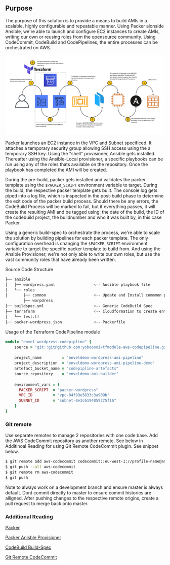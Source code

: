 ## Purpose

The purpose of this solution is to provide a means to build AMIs in a scalable, highly configurable and repeatable manner. Using Packer alonside Ansible, we're able to launch and configure EC2 instances to create AMIs, writing  our own or reusing roles from the opensource community. Using CodeCommit, CodeBuild and CodePipelines, the entire processes can be orchestrated on AWS.


![Packer AMI Builder](images/ami-builder.png)


Packer launches an EC2 instance in the VPC and Subnet specificed. It attaches a temporary security group allowing SSH access using the a temporary SSH key. Using the "shell" provisioner, Ansible gets installed. Thereafter using the Ansible-Local provisioner, a specific playbooks can be run using any of the roles thats available on the repository. Once the playbook has completed the AMI will be created.

During the pre-build, packer gets installed and validates the packer template using the ```$PACKER_SCRIPT``` environment variable to target. During the build, the respective packer template gets built. The console log gets piped into a log file, which is inspected in the post-build phase to determine the exit code of the packer build process. Should there be any errors, the CodeBuild Process will be marked to fail, but if everything passes, it will create the resulting AMI and be tagged using: the date of the build, the ID of the codebuild project, the buildnumber and who it was built by, in this case Packer.

Using a generic build-spec to orchestrate the process, we're able to scale the solution by building pipelines for each packer template. The only configuration overhead is changing the ```$PACKER_SCRIPT``` environment variable to target the specific packer template to build from. And using the Ansible Provisioner, we're not only able to write our own roles, but use the vast community roles that have already been written.

Source Code Structure

```bash
├── ansible
│   ├── wordpress.yaml                 <-- Ansible playbook file
│   └── roles
│       ├── common                     <-- Update and Install commmon packages
        ├── worpdress
├── buildspec.yml                      <-- Generic CodeBuild Spec
├── terraform                          <-- Cloudformation to create entire pipeline
│   └── test.tf
├── packer-wordpress.json              <-- Packerfile
```


Usage of the Terraform CodePipeline module

```ruby
module "envel-wordpress-codepipline" {
    source = "git::git@github.com:yobooooi/tfmodule-aws-codepipeline.git?ref=v1.0"

    project_name         = "enveldemo-wordpress-ami-pipeline"
    project_description  = "enveldemo-wordpress-ami-pipeline-demo"
    artefact_bucket_name = "codepipline-artefacts"
    source_repository    = "enveldemo-ami-builder"

    environment_vars = {
      PACKER_SCRIPT  = "packer-wordpress"
      VPC_ID         = "vpc-04f99e5833c3a909b"
      SUBNET_ID      = "subnet-0e3c6194859275f16"
    }
}
```
### Git remote
Use separate remotes to manage 2 repositories with one code base. Add the AWS CodeCommit repository as another remote. See below in Additinoal Reading for using Git Remote CodeCommit plugin. See snippet below.

```bash
$ git remote add aws-codecommit codecommit::eu-west-1://profile-name@ami-builder        <-- Add CodeCommit remote url
$ git push --all aws-codecommit                                                         <-- Push all local changes to the aws-codecommit remote configured
$ git remote rm aws-codecommit                                                          <-- Remove the remote
$ git push                                                                              <-- Push local changes to original remote
```
Note to always work on a development branch and ensure master is always default. Dont commit directly to master to ensure commit histories are alligned. After pushing changes to the respective remote origins, create a pull request to merge back onto master.

### Additional Reading
[Packer](https://packer.io/)

[Packer Anisble Provisioner](https://packer.io/docs/provisioners/ansible-local.html)

[CodeBuild Build-Spec](https://docs.aws.amazon.com/codebuild/latest/userguide/build-spec-ref.html)

[Git Remote CodeCommit](https://docs.aws.amazon.com/codecommit/latest/userguide/setting-up-git-remote-codecommit.html)
